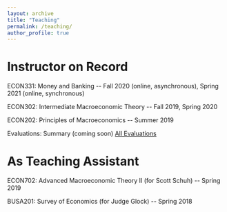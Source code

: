 ```yaml
---
layout: archive
title: "Teaching"
permalink: /teaching/
author_profile: true
---
```


Instructor on Record
========
ECON331: Money and Banking -- Fall 2020 (online, asynchronous), Spring 2021 (online, synchronous)

ECON302: Intermediate Macroeconomic Theory -- Fall 2019, Spring 2020

ECON202: Principles of Macroeconomics -- Summer 2019

Evaluations: Summary (coming soon)
[All Evaluations](/files/SEI_combined_WVU.pdf)

As Teaching Assistant
========
ECON702: Advanced Macroeconomic Theory II (for Scott Schuh) -- Spring 2019

BUSA201: Survey of Economics (for Judge Glock) -- Spring 2018


